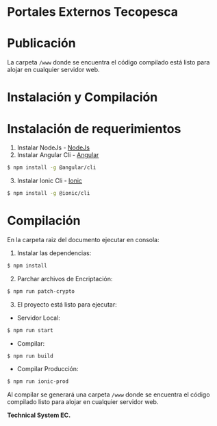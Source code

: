 # Portales Externos Tecopesca

# Publicación
La carpeta `/www` donde se encuentra el código compilado está listo para alojar en cualquier servidor web.
# Instalación y Compilación
# Instalación de requerimientos
1. Instalar NodeJs - [NodeJs](https://nodejs.org/en/download/)
2. Instalar Angular Cli - [Angular](https://cli.angular.io/)
```sh
$ npm install -g @angular/cli
```
3. Instalar Ionic Cli - [Ionic](https://ionicframework.com/docs/)
```sh
$ npm install -g @ionic/cli
```
# Compilación
En la carpeta raiz del documento ejecutar en consola:
1. Instalar las dependencias:
```sh
$ npm install
```
2.  Parchar archivos de Encriptación:
```sh
$ npm run patch-crypto
```
3. El proyecto está listo para ejecutar:
*   Servidor Local:
```sh
$ npm run start
```
*   Compilar:
```sh
$ npm run build
```
*   Compilar Producción:
```sh
$ npm run ionic-prod
```
Al compilar se generará una carpeta `/www` donde se encuentra el código compilado listo para alojar en cualquier servidor web.

**Technical System EC.**
